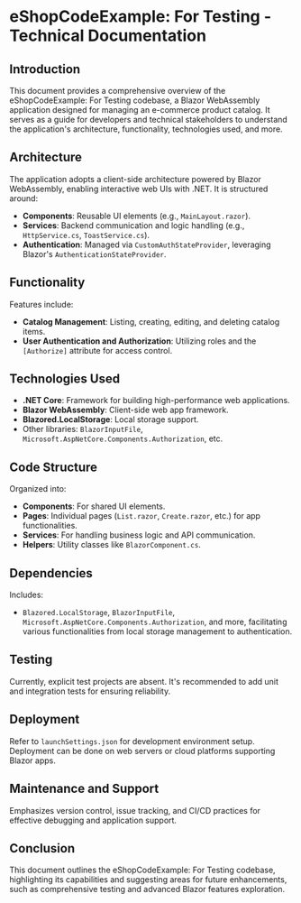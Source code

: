 # eShopCodeExample: For Testing - Technical Documentation

## Introduction
This document provides a comprehensive overview of the eShopCodeExample: For Testing codebase, a Blazor WebAssembly application designed for managing an e-commerce product catalog. It serves as a guide for developers and technical stakeholders to understand the application's architecture, functionality, technologies used, and more.

## Architecture
The application adopts a client-side architecture powered by Blazor WebAssembly, enabling interactive web UIs with .NET. It is structured around:
- **Components**: Reusable UI elements (e.g., `MainLayout.razor`).
- **Services**: Backend communication and logic handling (e.g., `HttpService.cs`, `ToastService.cs`).
- **Authentication**: Managed via `CustomAuthStateProvider`, leveraging Blazor's `AuthenticationStateProvider`.

## Functionality
Features include:
- **Catalog Management**: Listing, creating, editing, and deleting catalog items.
- **User Authentication and Authorization**: Utilizing roles and the `[Authorize]` attribute for access control.

## Technologies Used
- **.NET Core**: Framework for building high-performance web applications.
- **Blazor WebAssembly**: Client-side web app framework.
- **Blazored.LocalStorage**: Local storage support.
- Other libraries: `BlazorInputFile`, `Microsoft.AspNetCore.Components.Authorization`, etc.

## Code Structure
Organized into:
- **Components**: For shared UI elements.
- **Pages**: Individual pages (`List.razor`, `Create.razor`, etc.) for app functionalities.
- **Services**: For handling business logic and API communication.
- **Helpers**: Utility classes like `BlazorComponent.cs`.

## Dependencies
Includes:
- `Blazored.LocalStorage`, `BlazorInputFile`, `Microsoft.AspNetCore.Components.Authorization`, and more, facilitating various functionalities from local storage management to authentication.

## Testing
Currently, explicit test projects are absent. It's recommended to add unit and integration tests for ensuring reliability.

## Deployment
Refer to `launchSettings.json` for development environment setup. Deployment can be done on web servers or cloud platforms supporting Blazor apps.

## Maintenance and Support
Emphasizes version control, issue tracking, and CI/CD practices for effective debugging and application support.

## Conclusion
This document outlines the eShopCodeExample: For Testing codebase, highlighting its capabilities and suggesting areas for future enhancements, such as comprehensive testing and advanced Blazor features exploration.

